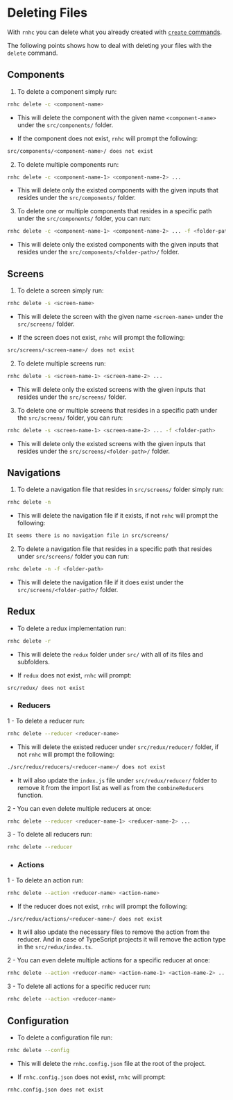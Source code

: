 # Deleting Files

With `rnhc` you can delete what you already created with [`create` commands](./CREATING_FILES.md).

The following points shows how to deal with deleting your files with the `delete` command.

## Components

1. To delete a component simply run:

```sh
rnhc delete -c <component-name>
```

- This will delete the component with the given name `<component-name>` under the `src/components/` folder.

- If the component does not exist, `rnhc` will prompt the following:

```sh
src/components/<component-name>/ does not exist
```

2. To delete multiple components run:

```sh
rnhc delete -c <component-name-1> <component-name-2> ...
```

- This will delete only the existed components with the given inputs that resides under the `src/components/` folder.

3. To delete one or multiple components that resides in a specific path under the `src/components/` folder, you can run:

```sh
rnhc delete -c <component-name-1> <component-name-2> ... -f <folder-path>
```

- This will delete only the existed components with the given inputs that resides under the `src/components/<folder-path>/` folder.

## Screens

1. To delete a screen simply run:

```sh
rnhc delete -s <screen-name>
```

- This will delete the screen with the given name `<screen-name>` under the `src/screens/` folder.

- If the screen does not exist, `rnhc` will prompt the following:

```sh
src/screens/<screen-name>/ does not exist
```

2. To delete multiple screens run:

```sh
rnhc delete -s <screen-name-1> <screen-name-2> ...
```

- This will delete only the existed screens with the given inputs that resides under the `src/screens/` folder.

3. To delete one or multiple screens that resides in a specific path under the `src/screens/` folder, you can run:

```sh
rnhc delete -s <screen-name-1> <screen-name-2> ... -f <folder-path>
```

- This will delete only the existed screens with the given inputs that resides under the `src/screens/<folder-path>/` folder.

## Navigations

1. To delete a navigation file that resides in `src/screens/` folder simply run:

```sh
rnhc delete -n
```

- This will delete the navigation file if it exists, if not `rnhc` will prompt the following:

```sh
It seems there is no navigation file in src/screens/
```

2. To delete a navigation file that resides in a specific path that resides under `src/screens/` folder you can run:

```sh
rnhc delete -n -f <folder-path>
```

- This will delete the navigation file if it does exist under the `src/screens/<folder-path>/` folder.

## Redux

- To delete a redux implementation run:

```sh
rnhc delete -r
```

- This will delete the `redux` folder under `src/` with all of its files and subfolders.

- If `redux` does not exist, `rnhc` will prompt:

```sh
src/redux/ does not exist
```

- ### Reducers

1 - To delete a reducer run:

```sh
rnhc delete --reducer <reducer-name>
```

- This will delete the existed reducer under `src/redux/reducer/` folder, if not `rnhc` will prompt the following:

```sh
./src/redux/reducers/<reducer-name>/ does not exist
```

- It will also update the `index.js` file under `src/redux/reducer/` folder to remove it from the import list as well as from the `combineReducers` function.

2 - You can even delete multiple reducers at once:

```sh
rnhc delete --reducer <reducer-name-1> <reducer-name-2> ...
```

3 - To delete all reducers run:

```sh
rnhc delete --reducer
```

- ### Actions

1 - To delete an action run:

```sh
rnhc delete --action <reducer-name> <action-name>
```

- If the reducer does not exist, `rnhc` will prompt the following:

```sh
./src/redux/actions/<reducer-name>/ does not exist
```

- It will also update the necessary files to remove the action from the reducer. And in case of TypeScript projects it will remove the action type in the `src/redux/index.ts`.

2 - You can even delete multiple actions for a specific reducer at once:

```sh
rnhc delete --action <reducer-name> <action-name-1> <action-name-2> ...
```

3 - To delete all actions for a specific reducer run:

```sh
rnhc delete --action <reducer-name>
```

## Configuration

- To delete a configuration file run:

```sh
rnhc delete --config
```

- This will delete the `rnhc.config.json` file at the root of the project.

- If `rnhc.config.json` does not exist, `rnhc` will prompt:

```sh
rnhc.config.json does not exist
```
